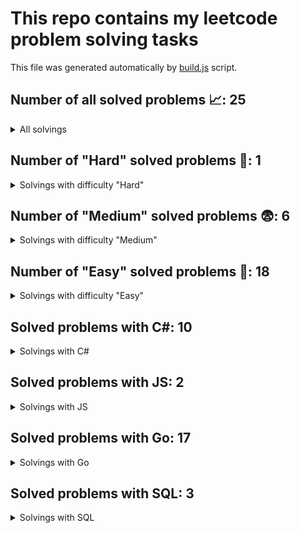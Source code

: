 # This repo contains my leetcode problem solving tasks

This file was generated automatically by [build.js](https://github.com/Vad1mAlekseev/LeetCode/blob/main/scripts/build.js) script.

## Number of all solved problems 📈: 25

<details>
<summary>All solvings</summary>

| #     | Problem            | Difficulty | Solvings                |
|:-----:|:------------------:|:----------:|:-----------------------:|
|1|[Customers Who Never Order](https://leetcode.com/problems/customers-who-never-order)|Easy|[SQL](https://github.com/Vad1mAlekseev/LeetCode/blob/main/solvings/easy/customers-who-never-order.sql)|
|2|[Defanging An Ip Address](https://leetcode.com/problems/defanging-an-ip-address)|Easy|[Go](https://github.com/Vad1mAlekseev/LeetCode/blob/main/solvings/easy/defanging-an-ip-address.go)|
|3|[How Many Numbers Are Smaller Than The Current Number](https://leetcode.com/problems/how-many-numbers-are-smaller-than-the-current-number)|Easy|[Go](https://github.com/Vad1mAlekseev/LeetCode/blob/main/solvings/easy/how-many-numbers-are-smaller-than-the-current-number.go)|
|4|[Intersection Of Two Arrays Ii](https://leetcode.com/problems/intersection-of-two-arrays-ii)|Easy|[Go](https://github.com/Vad1mAlekseev/LeetCode/blob/main/solvings/easy/intersection-of-two-arrays-ii.go)|
|5|[Intersection Of Two Arrays](https://leetcode.com/problems/intersection-of-two-arrays)|Easy|[Go](https://github.com/Vad1mAlekseev/LeetCode/blob/main/solvings/easy/intersection-of-two-arrays.go)|
|6|[Intersection Of Two Linked Lists](https://leetcode.com/problems/intersection-of-two-linked-lists)|Easy|[Go](https://github.com/Vad1mAlekseev/LeetCode/blob/main/solvings/easy/intersection-of-two-linked-lists.go)|
|7|[Jewels And Stones](https://leetcode.com/problems/jewels-and-stones)|Easy|[Go](https://github.com/Vad1mAlekseev/LeetCode/blob/main/solvings/easy/jewels-and-stones.go)|
|8|[Number Of Steps To Reduce A Number To Zero](https://leetcode.com/problems/number-of-steps-to-reduce-a-number-to-zero)|Easy|[Go](https://github.com/Vad1mAlekseev/LeetCode/blob/main/solvings/easy/number-of-steps-to-reduce-a-number-to-zero.go)|
|9|[Palindrome Number](https://leetcode.com/problems/palindrome-number)|Easy|[C#](https://github.com/Vad1mAlekseev/LeetCode/blob/main/solvings/easy/palindrome-number.cs), [Go](https://github.com/Vad1mAlekseev/LeetCode/blob/main/solvings/easy/palindrome-number.go)|
|10|[Reformat Department Table](https://leetcode.com/problems/reformat-department-table)|Easy|[SQL](https://github.com/Vad1mAlekseev/LeetCode/blob/main/solvings/easy/reformat-department-table.sql)|
|11|[Reverse Integer](https://leetcode.com/problems/reverse-integer)|Easy|[C#](https://github.com/Vad1mAlekseev/LeetCode/blob/main/solvings/easy/reverse-integer.cs)|
|12|[Richest Customer Wealth](https://leetcode.com/problems/richest-customer-wealth)|Easy|[Go](https://github.com/Vad1mAlekseev/LeetCode/blob/main/solvings/easy/richest-customer-wealth.go)|
|13|[Running Sum Of 1d Array](https://leetcode.com/problems/running-sum-of-1d-array)|Easy|[C#](https://github.com/Vad1mAlekseev/LeetCode/blob/main/solvings/easy/running-sum-of-1d-array.cs), [JS](https://github.com/Vad1mAlekseev/LeetCode/blob/main/solvings/easy/running-sum-of-1d-array.js)|
|14|[Shuffle String](https://leetcode.com/problems/shuffle-string)|Easy|[Go](https://github.com/Vad1mAlekseev/LeetCode/blob/main/solvings/easy/shuffle-string.go)|
|15|[Shuffle The Array](https://leetcode.com/problems/shuffle-the-array)|Easy|[JS](https://github.com/Vad1mAlekseev/LeetCode/blob/main/solvings/easy/shuffle-the-array.js)|
|16|[Swap Salary](https://leetcode.com/problems/swap-salary)|Easy|[SQL](https://github.com/Vad1mAlekseev/LeetCode/blob/main/solvings/easy/swap-salary.sql)|
|17|[Two Sum](https://leetcode.com/problems/two-sum)|Easy|[C#](https://github.com/Vad1mAlekseev/LeetCode/blob/main/solvings/easy/two-sum.cs)|
|18|[Valid Parentheses](https://leetcode.com/problems/valid-parentheses)|Easy|[C#](https://github.com/Vad1mAlekseev/LeetCode/blob/main/solvings/easy/valid-parentheses.cs), [Go](https://github.com/Vad1mAlekseev/LeetCode/blob/main/solvings/easy/valid-parentheses.go)|
|19|[Median Of Two Sorted Arrays](https://leetcode.com/problems/median-of-two-sorted-arrays)|Hard|[C#](https://github.com/Vad1mAlekseev/LeetCode/blob/main/solvings/hard/median-of-two-sorted-arrays.cs), [Go (98%)](https://github.com/Vad1mAlekseev/LeetCode/blob/main/solvings/hard/median-of-two-sorted-arrays.go)|
|20|[Add Two Numbers](https://leetcode.com/problems/add-two-numbers)|Medium|[C#](https://github.com/Vad1mAlekseev/LeetCode/blob/main/solvings/medium/add-two-numbers.cs), [Go](https://github.com/Vad1mAlekseev/LeetCode/blob/main/solvings/medium/add-two-numbers.go)|
|21|[Encode And Decode Tinyurl](https://leetcode.com/problems/encode-and-decode-tinyurl)|Medium|[C#](https://github.com/Vad1mAlekseev/LeetCode/blob/main/solvings/medium/encode-and-decode-tinyurl.cs), [Go (100%)](https://github.com/Vad1mAlekseev/LeetCode/blob/main/solvings/medium/encode-and-decode-tinyurl.go)|
|22|[Longest Substring Without Repeating Characters](https://leetcode.com/problems/longest-substring-without-repeating-characters)|Medium|[C#](https://github.com/Vad1mAlekseev/LeetCode/blob/main/solvings/medium/longest-substring-without-repeating-characters.cs), [Go (90%)](https://github.com/Vad1mAlekseev/LeetCode/blob/main/solvings/medium/longest-substring-without-repeating-characters.go)|
|23|[Queries On A Permutation With Key](https://leetcode.com/problems/queries-on-a-permutation-with-key)|Medium|[Go (100%)](https://github.com/Vad1mAlekseev/LeetCode/blob/main/solvings/medium/queries-on-a-permutation-with-key.go)|
|24|[Sort The Matrix Diagonally](https://leetcode.com/problems/sort-the-matrix-diagonally)|Medium|[Go](https://github.com/Vad1mAlekseev/LeetCode/blob/main/solvings/medium/sort-the-matrix-diagonally.go)|
|25|[String To Integer Atoi](https://leetcode.com/problems/string-to-integer-atoi)|Medium|[C# (99.91%)](https://github.com/Vad1mAlekseev/LeetCode/blob/main/solvings/medium/string-to-integer-atoi.cs)|

</details>


## Number of "Hard" solved problems 🤯: 1

<details>
<summary>Solvings with difficulty "Hard"</summary>

| #     | Problem            | Difficulty | Solvings                |
|:-----:|:------------------:|:----------:|:-----------------------:|
|1|[Median Of Two Sorted Arrays](https://leetcode.com/problems/median-of-two-sorted-arrays)|Hard|[C#](https://github.com/Vad1mAlekseev/LeetCode/blob/main/solvings/hard/median-of-two-sorted-arrays.cs), [Go (98%)](https://github.com/Vad1mAlekseev/LeetCode/blob/main/solvings/hard/median-of-two-sorted-arrays.go)|

</details>


## Number of "Medium" solved problems 😨: 6

<details>
<summary>Solvings with difficulty "Medium"</summary>

| #     | Problem            | Difficulty | Solvings                |
|:-----:|:------------------:|:----------:|:-----------------------:|
|1|[Add Two Numbers](https://leetcode.com/problems/add-two-numbers)|Medium|[C#](https://github.com/Vad1mAlekseev/LeetCode/blob/main/solvings/medium/add-two-numbers.cs), [Go](https://github.com/Vad1mAlekseev/LeetCode/blob/main/solvings/medium/add-two-numbers.go)|
|2|[Encode And Decode Tinyurl](https://leetcode.com/problems/encode-and-decode-tinyurl)|Medium|[C#](https://github.com/Vad1mAlekseev/LeetCode/blob/main/solvings/medium/encode-and-decode-tinyurl.cs), [Go (100%)](https://github.com/Vad1mAlekseev/LeetCode/blob/main/solvings/medium/encode-and-decode-tinyurl.go)|
|3|[Longest Substring Without Repeating Characters](https://leetcode.com/problems/longest-substring-without-repeating-characters)|Medium|[C#](https://github.com/Vad1mAlekseev/LeetCode/blob/main/solvings/medium/longest-substring-without-repeating-characters.cs), [Go (90%)](https://github.com/Vad1mAlekseev/LeetCode/blob/main/solvings/medium/longest-substring-without-repeating-characters.go)|
|4|[Queries On A Permutation With Key](https://leetcode.com/problems/queries-on-a-permutation-with-key)|Medium|[Go (100%)](https://github.com/Vad1mAlekseev/LeetCode/blob/main/solvings/medium/queries-on-a-permutation-with-key.go)|
|5|[Sort The Matrix Diagonally](https://leetcode.com/problems/sort-the-matrix-diagonally)|Medium|[Go](https://github.com/Vad1mAlekseev/LeetCode/blob/main/solvings/medium/sort-the-matrix-diagonally.go)|
|6|[String To Integer Atoi](https://leetcode.com/problems/string-to-integer-atoi)|Medium|[C# (99.91%)](https://github.com/Vad1mAlekseev/LeetCode/blob/main/solvings/medium/string-to-integer-atoi.cs)|

</details>


## Number of "Easy" solved problems 🥱: 18

<details>
<summary>Solvings with difficulty "Easy"</summary>

| #     | Problem            | Difficulty | Solvings                |
|:-----:|:------------------:|:----------:|:-----------------------:|
|1|[Customers Who Never Order](https://leetcode.com/problems/customers-who-never-order)|Easy|[SQL](https://github.com/Vad1mAlekseev/LeetCode/blob/main/solvings/easy/customers-who-never-order.sql)|
|2|[Defanging An Ip Address](https://leetcode.com/problems/defanging-an-ip-address)|Easy|[Go](https://github.com/Vad1mAlekseev/LeetCode/blob/main/solvings/easy/defanging-an-ip-address.go)|
|3|[How Many Numbers Are Smaller Than The Current Number](https://leetcode.com/problems/how-many-numbers-are-smaller-than-the-current-number)|Easy|[Go](https://github.com/Vad1mAlekseev/LeetCode/blob/main/solvings/easy/how-many-numbers-are-smaller-than-the-current-number.go)|
|4|[Intersection Of Two Arrays Ii](https://leetcode.com/problems/intersection-of-two-arrays-ii)|Easy|[Go](https://github.com/Vad1mAlekseev/LeetCode/blob/main/solvings/easy/intersection-of-two-arrays-ii.go)|
|5|[Intersection Of Two Arrays](https://leetcode.com/problems/intersection-of-two-arrays)|Easy|[Go](https://github.com/Vad1mAlekseev/LeetCode/blob/main/solvings/easy/intersection-of-two-arrays.go)|
|6|[Intersection Of Two Linked Lists](https://leetcode.com/problems/intersection-of-two-linked-lists)|Easy|[Go](https://github.com/Vad1mAlekseev/LeetCode/blob/main/solvings/easy/intersection-of-two-linked-lists.go)|
|7|[Jewels And Stones](https://leetcode.com/problems/jewels-and-stones)|Easy|[Go](https://github.com/Vad1mAlekseev/LeetCode/blob/main/solvings/easy/jewels-and-stones.go)|
|8|[Number Of Steps To Reduce A Number To Zero](https://leetcode.com/problems/number-of-steps-to-reduce-a-number-to-zero)|Easy|[Go](https://github.com/Vad1mAlekseev/LeetCode/blob/main/solvings/easy/number-of-steps-to-reduce-a-number-to-zero.go)|
|9|[Palindrome Number](https://leetcode.com/problems/palindrome-number)|Easy|[C#](https://github.com/Vad1mAlekseev/LeetCode/blob/main/solvings/easy/palindrome-number.cs), [Go](https://github.com/Vad1mAlekseev/LeetCode/blob/main/solvings/easy/palindrome-number.go)|
|10|[Reformat Department Table](https://leetcode.com/problems/reformat-department-table)|Easy|[SQL](https://github.com/Vad1mAlekseev/LeetCode/blob/main/solvings/easy/reformat-department-table.sql)|
|11|[Reverse Integer](https://leetcode.com/problems/reverse-integer)|Easy|[C#](https://github.com/Vad1mAlekseev/LeetCode/blob/main/solvings/easy/reverse-integer.cs)|
|12|[Richest Customer Wealth](https://leetcode.com/problems/richest-customer-wealth)|Easy|[Go](https://github.com/Vad1mAlekseev/LeetCode/blob/main/solvings/easy/richest-customer-wealth.go)|
|13|[Running Sum Of 1d Array](https://leetcode.com/problems/running-sum-of-1d-array)|Easy|[C#](https://github.com/Vad1mAlekseev/LeetCode/blob/main/solvings/easy/running-sum-of-1d-array.cs), [JS](https://github.com/Vad1mAlekseev/LeetCode/blob/main/solvings/easy/running-sum-of-1d-array.js)|
|14|[Shuffle String](https://leetcode.com/problems/shuffle-string)|Easy|[Go](https://github.com/Vad1mAlekseev/LeetCode/blob/main/solvings/easy/shuffle-string.go)|
|15|[Shuffle The Array](https://leetcode.com/problems/shuffle-the-array)|Easy|[JS](https://github.com/Vad1mAlekseev/LeetCode/blob/main/solvings/easy/shuffle-the-array.js)|
|16|[Swap Salary](https://leetcode.com/problems/swap-salary)|Easy|[SQL](https://github.com/Vad1mAlekseev/LeetCode/blob/main/solvings/easy/swap-salary.sql)|
|17|[Two Sum](https://leetcode.com/problems/two-sum)|Easy|[C#](https://github.com/Vad1mAlekseev/LeetCode/blob/main/solvings/easy/two-sum.cs)|
|18|[Valid Parentheses](https://leetcode.com/problems/valid-parentheses)|Easy|[C#](https://github.com/Vad1mAlekseev/LeetCode/blob/main/solvings/easy/valid-parentheses.cs), [Go](https://github.com/Vad1mAlekseev/LeetCode/blob/main/solvings/easy/valid-parentheses.go)|

</details>


## Solved problems with C#: 10
  
<details>
<summary>Solvings with C#</summary>

| #     | Problem            | Difficulty | Solvings                |
|:-----:|:------------------:|:----------:|:-----------------------:|
|1|[Palindrome Number](https://leetcode.com/problems/palindrome-number)|Easy|[C#](https://github.com/Vad1mAlekseev/LeetCode/blob/main/solvings/easy/palindrome-number.cs), [Go](https://github.com/Vad1mAlekseev/LeetCode/blob/main/solvings/easy/palindrome-number.go)|
|2|[Reverse Integer](https://leetcode.com/problems/reverse-integer)|Easy|[C#](https://github.com/Vad1mAlekseev/LeetCode/blob/main/solvings/easy/reverse-integer.cs)|
|3|[Running Sum Of 1d Array](https://leetcode.com/problems/running-sum-of-1d-array)|Easy|[C#](https://github.com/Vad1mAlekseev/LeetCode/blob/main/solvings/easy/running-sum-of-1d-array.cs), [JS](https://github.com/Vad1mAlekseev/LeetCode/blob/main/solvings/easy/running-sum-of-1d-array.js)|
|4|[Two Sum](https://leetcode.com/problems/two-sum)|Easy|[C#](https://github.com/Vad1mAlekseev/LeetCode/blob/main/solvings/easy/two-sum.cs)|
|5|[Valid Parentheses](https://leetcode.com/problems/valid-parentheses)|Easy|[C#](https://github.com/Vad1mAlekseev/LeetCode/blob/main/solvings/easy/valid-parentheses.cs), [Go](https://github.com/Vad1mAlekseev/LeetCode/blob/main/solvings/easy/valid-parentheses.go)|
|6|[Median Of Two Sorted Arrays](https://leetcode.com/problems/median-of-two-sorted-arrays)|Hard|[C#](https://github.com/Vad1mAlekseev/LeetCode/blob/main/solvings/hard/median-of-two-sorted-arrays.cs), [Go (98%)](https://github.com/Vad1mAlekseev/LeetCode/blob/main/solvings/hard/median-of-two-sorted-arrays.go)|
|7|[Add Two Numbers](https://leetcode.com/problems/add-two-numbers)|Medium|[C#](https://github.com/Vad1mAlekseev/LeetCode/blob/main/solvings/medium/add-two-numbers.cs), [Go](https://github.com/Vad1mAlekseev/LeetCode/blob/main/solvings/medium/add-two-numbers.go)|
|8|[Encode And Decode Tinyurl](https://leetcode.com/problems/encode-and-decode-tinyurl)|Medium|[C#](https://github.com/Vad1mAlekseev/LeetCode/blob/main/solvings/medium/encode-and-decode-tinyurl.cs), [Go (100%)](https://github.com/Vad1mAlekseev/LeetCode/blob/main/solvings/medium/encode-and-decode-tinyurl.go)|
|9|[Longest Substring Without Repeating Characters](https://leetcode.com/problems/longest-substring-without-repeating-characters)|Medium|[C#](https://github.com/Vad1mAlekseev/LeetCode/blob/main/solvings/medium/longest-substring-without-repeating-characters.cs), [Go (90%)](https://github.com/Vad1mAlekseev/LeetCode/blob/main/solvings/medium/longest-substring-without-repeating-characters.go)|
|10|[String To Integer Atoi](https://leetcode.com/problems/string-to-integer-atoi)|Medium|[C# (99.91%)](https://github.com/Vad1mAlekseev/LeetCode/blob/main/solvings/medium/string-to-integer-atoi.cs)|

</details>


## Solved problems with JS: 2
  
<details>
<summary>Solvings with JS</summary>

| #     | Problem            | Difficulty | Solvings                |
|:-----:|:------------------:|:----------:|:-----------------------:|
|1|[Running Sum Of 1d Array](https://leetcode.com/problems/running-sum-of-1d-array)|Easy|[C#](https://github.com/Vad1mAlekseev/LeetCode/blob/main/solvings/easy/running-sum-of-1d-array.cs), [JS](https://github.com/Vad1mAlekseev/LeetCode/blob/main/solvings/easy/running-sum-of-1d-array.js)|
|2|[Shuffle The Array](https://leetcode.com/problems/shuffle-the-array)|Easy|[JS](https://github.com/Vad1mAlekseev/LeetCode/blob/main/solvings/easy/shuffle-the-array.js)|

</details>


## Solved problems with Go: 17
  
<details>
<summary>Solvings with Go</summary>

| #     | Problem            | Difficulty | Solvings                |
|:-----:|:------------------:|:----------:|:-----------------------:|
|1|[Defanging An Ip Address](https://leetcode.com/problems/defanging-an-ip-address)|Easy|[Go](https://github.com/Vad1mAlekseev/LeetCode/blob/main/solvings/easy/defanging-an-ip-address.go)|
|2|[How Many Numbers Are Smaller Than The Current Number](https://leetcode.com/problems/how-many-numbers-are-smaller-than-the-current-number)|Easy|[Go](https://github.com/Vad1mAlekseev/LeetCode/blob/main/solvings/easy/how-many-numbers-are-smaller-than-the-current-number.go)|
|3|[Intersection Of Two Arrays Ii](https://leetcode.com/problems/intersection-of-two-arrays-ii)|Easy|[Go](https://github.com/Vad1mAlekseev/LeetCode/blob/main/solvings/easy/intersection-of-two-arrays-ii.go)|
|4|[Intersection Of Two Arrays](https://leetcode.com/problems/intersection-of-two-arrays)|Easy|[Go](https://github.com/Vad1mAlekseev/LeetCode/blob/main/solvings/easy/intersection-of-two-arrays.go)|
|5|[Intersection Of Two Linked Lists](https://leetcode.com/problems/intersection-of-two-linked-lists)|Easy|[Go](https://github.com/Vad1mAlekseev/LeetCode/blob/main/solvings/easy/intersection-of-two-linked-lists.go)|
|6|[Jewels And Stones](https://leetcode.com/problems/jewels-and-stones)|Easy|[Go](https://github.com/Vad1mAlekseev/LeetCode/blob/main/solvings/easy/jewels-and-stones.go)|
|7|[Number Of Steps To Reduce A Number To Zero](https://leetcode.com/problems/number-of-steps-to-reduce-a-number-to-zero)|Easy|[Go](https://github.com/Vad1mAlekseev/LeetCode/blob/main/solvings/easy/number-of-steps-to-reduce-a-number-to-zero.go)|
|8|[Palindrome Number](https://leetcode.com/problems/palindrome-number)|Easy|[C#](https://github.com/Vad1mAlekseev/LeetCode/blob/main/solvings/easy/palindrome-number.cs), [Go](https://github.com/Vad1mAlekseev/LeetCode/blob/main/solvings/easy/palindrome-number.go)|
|9|[Richest Customer Wealth](https://leetcode.com/problems/richest-customer-wealth)|Easy|[Go](https://github.com/Vad1mAlekseev/LeetCode/blob/main/solvings/easy/richest-customer-wealth.go)|
|10|[Shuffle String](https://leetcode.com/problems/shuffle-string)|Easy|[Go](https://github.com/Vad1mAlekseev/LeetCode/blob/main/solvings/easy/shuffle-string.go)|
|11|[Valid Parentheses](https://leetcode.com/problems/valid-parentheses)|Easy|[C#](https://github.com/Vad1mAlekseev/LeetCode/blob/main/solvings/easy/valid-parentheses.cs), [Go](https://github.com/Vad1mAlekseev/LeetCode/blob/main/solvings/easy/valid-parentheses.go)|
|12|[Median Of Two Sorted Arrays](https://leetcode.com/problems/median-of-two-sorted-arrays)|Hard|[C#](https://github.com/Vad1mAlekseev/LeetCode/blob/main/solvings/hard/median-of-two-sorted-arrays.cs), [Go (98%)](https://github.com/Vad1mAlekseev/LeetCode/blob/main/solvings/hard/median-of-two-sorted-arrays.go)|
|13|[Add Two Numbers](https://leetcode.com/problems/add-two-numbers)|Medium|[C#](https://github.com/Vad1mAlekseev/LeetCode/blob/main/solvings/medium/add-two-numbers.cs), [Go](https://github.com/Vad1mAlekseev/LeetCode/blob/main/solvings/medium/add-two-numbers.go)|
|14|[Encode And Decode Tinyurl](https://leetcode.com/problems/encode-and-decode-tinyurl)|Medium|[C#](https://github.com/Vad1mAlekseev/LeetCode/blob/main/solvings/medium/encode-and-decode-tinyurl.cs), [Go (100%)](https://github.com/Vad1mAlekseev/LeetCode/blob/main/solvings/medium/encode-and-decode-tinyurl.go)|
|15|[Longest Substring Without Repeating Characters](https://leetcode.com/problems/longest-substring-without-repeating-characters)|Medium|[C#](https://github.com/Vad1mAlekseev/LeetCode/blob/main/solvings/medium/longest-substring-without-repeating-characters.cs), [Go (90%)](https://github.com/Vad1mAlekseev/LeetCode/blob/main/solvings/medium/longest-substring-without-repeating-characters.go)|
|16|[Queries On A Permutation With Key](https://leetcode.com/problems/queries-on-a-permutation-with-key)|Medium|[Go (100%)](https://github.com/Vad1mAlekseev/LeetCode/blob/main/solvings/medium/queries-on-a-permutation-with-key.go)|
|17|[Sort The Matrix Diagonally](https://leetcode.com/problems/sort-the-matrix-diagonally)|Medium|[Go](https://github.com/Vad1mAlekseev/LeetCode/blob/main/solvings/medium/sort-the-matrix-diagonally.go)|

</details>


## Solved problems with SQL: 3
  
<details>
<summary>Solvings with SQL</summary>

| #     | Problem            | Difficulty | Solvings                |
|:-----:|:------------------:|:----------:|:-----------------------:|
|1|[Customers Who Never Order](https://leetcode.com/problems/customers-who-never-order)|Easy|[SQL](https://github.com/Vad1mAlekseev/LeetCode/blob/main/solvings/easy/customers-who-never-order.sql)|
|2|[Reformat Department Table](https://leetcode.com/problems/reformat-department-table)|Easy|[SQL](https://github.com/Vad1mAlekseev/LeetCode/blob/main/solvings/easy/reformat-department-table.sql)|
|3|[Swap Salary](https://leetcode.com/problems/swap-salary)|Easy|[SQL](https://github.com/Vad1mAlekseev/LeetCode/blob/main/solvings/easy/swap-salary.sql)|

</details>

